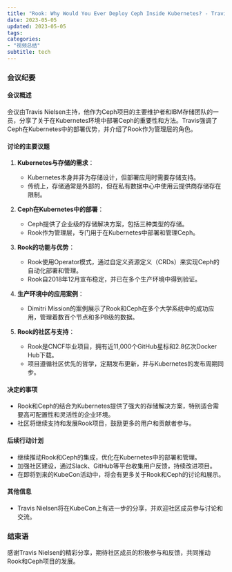 ```yaml
---
title: "Rook: Why Would You Ever Deploy Ceph Inside Kubernetes? - Travis Nielsen, IBM"
date: 2023-05-05
updated: 2023-05-05
tags:
categories:
- "视频总结"
subtitle: tech
---
```



### 会议纪要

#### 会议概述
会议由Travis Nielsen主持，他作为Ceph项目的主要维护者和IBM存储团队的一员，分享了关于在Kubernetes环境中部署Ceph的重要性和方法。Travis强调了Ceph在Kubernetes中的部署优势，并介绍了Rook作为管理层的角色。

#### 讨论的主要议题
1. **Kubernetes与存储的需求**：
   - Kubernetes本身并非为存储设计，但部署应用时需要存储支持。
   - 传统上，存储通常是外部的，但在私有数据中心中使用云提供商存储存在限制。

2. **Ceph在Kubernetes中的部署**：
   - Ceph提供了企业级的存储解决方案，包括三种类型的存储。
   - Rook作为管理层，专门用于在Kubernetes中部署和管理Ceph。

3. **Rook的功能与优势**：
   - Rook使用Operator模式，通过自定义资源定义（CRDs）来实现Ceph的自动化部署和管理。
   - Rook自2018年12月宣布稳定，并已在多个生产环境中得到验证。

4. **生产环境中的应用案例**：
   - Dimitri Mission的案例展示了Rook和Ceph在多个大学系统中的成功应用，管理着数百个节点和多PB级的数据。

5. **Rook的社区与支持**：
   - Rook是CNCF毕业项目，拥有近11,000个GitHub星标和2.8亿次Docker Hub下载。
   - 项目遵循社区优先的哲学，定期发布更新，并与Kubernetes的发布周期同步。

#### 决定的事项
- Rook和Ceph的结合为Kubernetes提供了强大的存储解决方案，特别适合需要高可配置性和灵活性的企业环境。
- 社区将继续支持和发展Rook项目，鼓励更多的用户和贡献者参与。

#### 后续行动计划
- 继续推动Rook和Ceph的集成，优化在Kubernetes中的部署和管理。
- 加强社区建设，通过Slack、GitHub等平台收集用户反馈，持续改进项目。
- 在即将到来的KubeCon活动中，将会有更多关于Rook和Ceph的讨论和展示。

#### 其他信息
- Travis Nielsen将在KubeCon上有进一步的分享，并欢迎社区成员参与讨论和交流。

### 结束语
感谢Travis Nielsen的精彩分享，期待社区成员的积极参与和反馈，共同推动Rook和Ceph项目的发展。